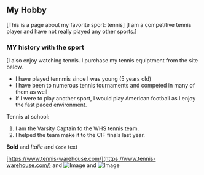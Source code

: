 
## My Hobby
[This is a page about my favorite sport: tennis]
[I am a competitive tennis player and have not really played any other sports.]
### MY history with the sport
[I also enjoy watching tennis. I purchase my tennis equiptment from the site below.

- I have played tennmis since I was young (5 years old)
- I have been to numerous tennis tournaments and competed in many of them as well
- If I were to play another sport, I would play American football as I enjoy the fast paced environment.

Tennis at school:
1. I am the Varsity Captain fo the WHS tennis team.
2. I helped the team make it to the CIF finals last year.

**Bold** and _Italic_ and `Code` text

[https://www.tennis-warehouse.com/](https://www.tennis-warehouse.com/) and ![Image](https://www.sportsfeelgoodstories.com/wp-content/uploads/2019/01/tennis-court-dimenstions.jpg) and ![Image](https://tenniscompanion.org/wp-content/uploads/2020/02/tennis-etiquette-for-players-spectators-and-parents.png)
